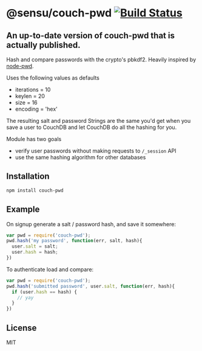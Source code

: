 
# @sensu/couch-pwd [![Build Status](https://travis-ci.org/sen-su/couch-pwd.svg?branch=master)](https://travis-ci.org/sen-su/couch-pwd)

## An up-to-date version of couch-pwd that is actually published.

Hash and compare passwords with the crypto's pbkdf2.
Heavily inspired by [node-pwd](https://github.com/visionmedia/node-pwd).

Uses the following values as defaults

- iterations = 10
- keylen = 20
- size = 16
- encoding = 'hex'

The resulting salt and password Strings are the same you'd get when you save a
user to CouchDB and let CouchDB do all the hashing for you.

Module has two goals

- verify user passwords without making requests to `/_session` API
- use the same hashing algorithm for other databases

## Installation

```bash
npm install couch-pwd
```

## Example

On signup generate a salt / password hash, and save it somewhere:

```js
var pwd = require('couch-pwd');
pwd.hash('my password', function(err, salt, hash){
  user.salt = salt;
  user.hash = hash;
})
```

To authenticate load and compare:

```js
var pwd = require('couch-pwd');
pwd.hash('submitted password', user.salt, function(err, hash){
  if (user.hash == hash) {
    // yay
  }
})
```

## License

MIT
